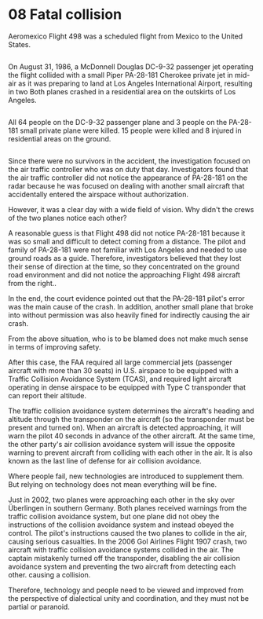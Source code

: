 # 08 Fatal collision

Aeromexico Flight 498 was a scheduled flight from Mexico to the United States.

<figure><img src="https://zengyi-wei.gitbook.io/~gitbook/image?url=https%3A%2F%2Fgithub.com%2Fuser-attachments%2Fassets%2F35c0d254-e0c6-4623-8421-95b16559dc78&#x26;width=768&#x26;dpr=4&#x26;quality=100&#x26;sign=425adf7c&#x26;sv=1" alt=""><figcaption></figcaption></figure>



On August 31, 1986, a McDonnell Douglas DC-9-32 passenger jet operating the flight collided with a small Piper PA-28-181 Cherokee private jet in mid-air as it was preparing to land at Los Angeles International Airport, resulting in two Both planes crashed in a residential area on the outskirts of Los Angeles.

<figure><img src="https://zengyi-wei.gitbook.io/~gitbook/image?url=https%3A%2F%2Fgithub.com%2Fuser-attachments%2Fassets%2F14ef2d18-2a53-4625-869c-584cbde92d1d&#x26;width=768&#x26;dpr=4&#x26;quality=100&#x26;sign=d33e931c&#x26;sv=1" alt=""><figcaption></figcaption></figure>

All 64 people on the DC-9-32 passenger plane and 3 people on the PA-28-181 small private plane were killed. 15 people were killed and 8 injured in residential areas on the ground.

<figure><img src="https://zengyi-wei.gitbook.io/~gitbook/image?url=https%3A%2F%2Fgithub.com%2Fuser-attachments%2Fassets%2Fef863024-b223-408e-b09c-1355cf4efa6d&#x26;width=768&#x26;dpr=4&#x26;quality=100&#x26;sign=4bcb5829&#x26;sv=1" alt=""><figcaption></figcaption></figure>

Since there were no survivors in the accident, the investigation focused on the air traffic controller who was on duty that day. Investigators found that the air traffic controller did not notice the appearance of PA-28-181 on the radar because he was focused on dealing with another small aircraft that accidentally entered the airspace without authorization.



However, it was a clear day with a wide field of vision. Why didn't the crews of the two planes notice each other?



A reasonable guess is that Flight 498 did not notice PA-28-181 because it was so small and difficult to detect coming from a distance. The pilot and family of PA-28-181 were not familiar with Los Angeles and needed to use ground roads as a guide. Therefore, investigators believed that they lost their sense of direction at the time, so they concentrated on the ground road environment and did not notice the approaching Flight 498 aircraft from the right..



In the end, the court evidence pointed out that the PA-28-181 pilot's error was the main cause of the crash. In addition, another small plane that broke into without permission was also heavily fined for indirectly causing the air crash.



From the above situation, who is to be blamed does not make much sense in terms of improving safety.



After this case, the FAA required all large commercial jets (passenger aircraft with more than 30 seats) in U.S. airspace to be equipped with a Traffic Collision Avoidance System (TCAS), and required light aircraft operating in dense airspace to be equipped with Type C transponder that can report their altitude.&#x20;



The traffic collision avoidance system determines the aircraft's heading and altitude through the transponder on the aircraft (so the transponder must be present and turned on). When an aircraft is detected approaching, it will warn the pilot 40 seconds in advance of the other aircraft. At the same time, the other party's air collision avoidance system will issue the opposite warning to prevent aircraft from colliding with each other in the air. It is also known as the last line of defense for air collision avoidance.



Where people fail, new technologies are introduced to supplement them. But relying on technology does not mean everything will be fine.



Just in 2002, two planes were approaching each other in the sky over Überlingen in southern Germany. Both planes received warnings from the traffic collision avoidance system, but one plane did not obey the instructions of the collision avoidance system and instead obeyed the control. The pilot's instructions caused the two planes to collide in the air, causing serious casualties. In the 2006 Gol Airlines Flight 1907 crash, two aircraft with traffic collision avoidance systems collided in the air. The captain mistakenly turned off the transponder, disabling the air collision avoidance system and preventing the two aircraft from detecting each other. causing a collision.



Therefore, technology and people need to be viewed and improved from the perspective of dialectical unity and coordination, and they must not be partial or paranoid.
